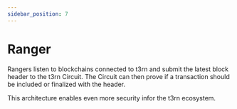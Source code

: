 ```yaml
---
sidebar_position: 7
---
```


# Ranger

Rangers listen to blockchains connected to t3rn and submit the latest block header to the t3rn Circuit. The Circuit can then prove if a transaction should be included or finalized with the header.

This architecture enables even more security infor the t3rn ecosystem.
